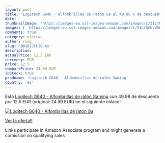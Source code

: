 ```yaml
---
layout: post
title: 'Logitech G640 - Alfombrillas de ratón Ga al 49.98 % de descuento'
date: 
thumbnailImage: 'https://images-eu.ssl-images-amazon.com/images/I/31LYQCNcVhL._SL200_.jpg'
images: [ 'https://images-eu.ssl-images-amazon.com/images/I/31LYQCNcVhL._SL200_.jpg' ]
comments: true
category: ofertas
author: ring
slug: 'B01DIJICIQ-es'
description:
actualPrice: 12.5 EUR
currency: EUR
price: 12.5
comparePrice: 24.99 EUR
inStock: true
prodname: 'Logitech G640 - Alfombrillas de ratón Gaming'
country: 'es'
---
```


Está [Logitech G640 - Alfombrillas de ratón Gaming](https://www.amazon.es/dp/B01DIJICIQ/?tag=tolees-21) con 49.98 de descuento por 12.5 EUR (original: 24.99 EUR) en el siguiente enlace!

[![Logitech G640 - Alfombrillas de ratón Ga](https://images-eu.ssl-images-amazon.com/images/I/31LYQCNcVhL._SL200_.jpg)](https://www.amazon.es/dp/B01DIJICIQ/?tag=tolees-21)

[Ver la oferta!!](https://www.amazon.es/dp/B01DIJICIQ/?tag=tolees-21)

Links participate in Amazon Associate program and might generate a comission on qualifying sales


